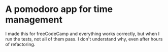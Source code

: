 # A pomodoro app for time management

I made this for freeCodeCamp and everything works correctly, but when I run the tests, not all of them pass. I don't understand why, even after hours of refactoring.
